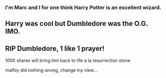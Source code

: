 ### I'm Marc and I for one think Harry Potter is an excellent wizard.

## Harry was cool but Dumbledore was the O.G. IMO.

## RIP Dumbledore, 1 like 1 prayer!

1000 shares will bring him back to life a la resurrection stone

malfoy did nothing wrong, change my view...